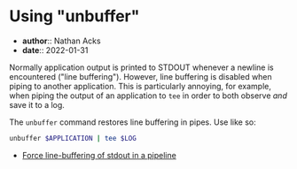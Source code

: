 # Using "unbuffer"

* **author**:: Nathan Acks
* **date**:: 2022-01-31

Normally application output is printed to STDOUT whenever a newline is encountered ("line buffering"). However, line buffering is disabled when piping to another application. This is particularly annoying, for example, when piping the output of an application to `tee` in order to both observe *and* save it to a log.

The `unbuffer` command restores line buffering in pipes. Use like so:

```bash
unbuffer $APPLICATION | tee $LOG
```

* [Force line-buffering of stdout in a pipeline](https://stackoverflow.com/questions/11337041/force-line-buffering-of-stdout-in-a-pipeline#comment111940075_11337310)
